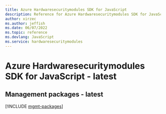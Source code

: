 ```yaml
---
title: Azure Hardwaresecuritymodules SDK for JavaScript
description: Reference for Azure Hardwaresecuritymodules SDK for JavaScript
author: xirzec
ms.author: jeffish
ms.date: 06/07/2022
ms.topic: reference
ms.devlang: JavaScript
ms.service: hardwaresecuritymodules
---
```

# Azure Hardwaresecuritymodules SDK for JavaScript - latest
## Management packages - latest
[!INCLUDE [mgmt-packages](hardwaresecuritymodules-mgmt-index.md)]
